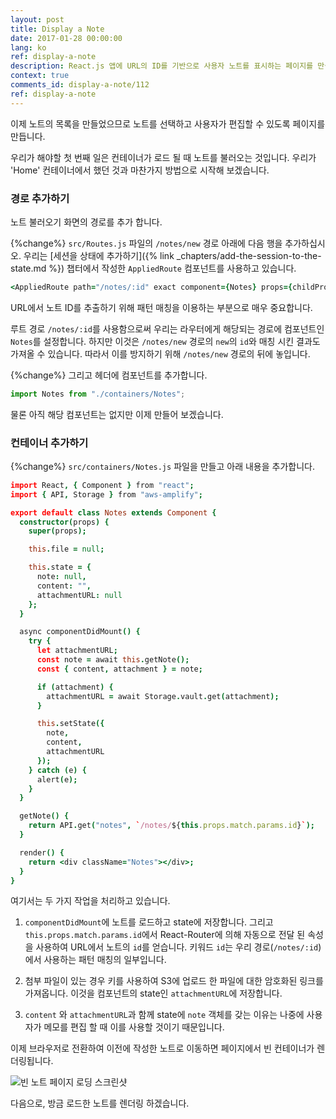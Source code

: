 ```yaml
---
layout: post
title: Display a Note
date: 2017-01-28 00:00:00
lang: ko 
ref: display-a-note
description: React.js 앱에 URL의 ID를 기반으로 사용자 노트를 표시하는 페이지를 만들고 싶습니다. React Router v6 Route 구성 요소의 URL 매개 변수를 사용하여 ID를 가져옵니다. 이 ID를 사용하여 serverless 백엔드 API에서 노트를 요청할 것입니다. AWS Amplify의 Storage.vault.get() 메소드를 사용하여 첨부 파일을 다운로드하는 보안 링크를 얻을 수 있습니다. 
context: true
comments_id: display-a-note/112
ref: display-a-note
---
```


이제 노트의 목록을 만들었으므로 노트를 선택하고 사용자가 편집할 수 있도록 페이지를 만듭니다.

우리가 해야할 첫 번째 일은 컨테이너가 로드 될 때 노트를 불러오는 것입니다. 우리가 'Home' 컨테이너에서 했던 것과 마찬가지 방법으로 시작해 보겠습니다.

### 경로 추가하기

노트 불러오기 화면의 경로를 추가 합니다.

{%change%} `src/Routes.js` 파일의 `/notes/new` 경로 아래에 다음 행을 추가하십시오. 우리는 [세션을 상태에 추가하기]({% link _chapters/add-the-session-to-the-state.md %}) 챕터에서 작성한 `AppliedRoute` 컴포넌트를 사용하고 있습니다.

```coffee
<AppliedRoute path="/notes/:id" exact component={Notes} props={childProps} />
```

URL에서 노트 ID를 추출하기 위해 패턴 매칭을 이용하는 부분으로 매우 중요합니다.

루트 경로 `/notes/:id`를 사용함으로써 우리는 라우터에게 해당되는 경로에 컴포넌트인 `Notes`를 설정합니다. 하지만 이것은 `/notes/new` 경로의 `new`의 `id`와 매칭 시킨 결과도 가져올 수 있습니다. 따라서 이를 방지하기 위해 `/notes/new` 경로의 뒤에 놓입니다.

{%change%} 그리고 헤더에 컴포넌트를 추가합니다.

```js
import Notes from "./containers/Notes";
```

물론 아직 해당 컴포넌트는 없지만 이제 만들어 보겠습니다.

### 컨테이너 추가하기

{%change%} `src/containers/Notes.js` 파일을 만들고 아래 내용을 추가합니다.

```coffee
import React, { Component } from "react";
import { API, Storage } from "aws-amplify";

export default class Notes extends Component {
  constructor(props) {
    super(props);

    this.file = null;

    this.state = {
      note: null,
      content: "",
      attachmentURL: null
    };
  }

  async componentDidMount() {
    try {
      let attachmentURL;
      const note = await this.getNote();
      const { content, attachment } = note;

      if (attachment) {
        attachmentURL = await Storage.vault.get(attachment);
      }

      this.setState({
        note,
        content,
        attachmentURL
      });
    } catch (e) {
      alert(e);
    }
  }

  getNote() {
    return API.get("notes", `/notes/${this.props.match.params.id}`);
  }

  render() {
    return <div className="Notes"></div>;
  }
}
```

여기서는 두 가지 작업을 처리하고 있습니다.

1. `componentDidMount`에 노트를 로드하고 state에 저장합니다. 그리고 `this.props.match.params.id`에서 React-Router에 의해 자동으로 전달 된 속성을 사용하여 URL에서 노트의 `id`를 얻습니다. 키워드 `id`는 우리 경로(`/notes/:id`)에서 사용하는 패턴 매칭의 일부입니다.

2. 첨부 파일이 있는 경우 키를 사용하여 S3에 업로드 한 파일에 대한 암호화된 링크를 가져옵니다. 이것을 컴포넌트의 state인 `attachmentURL`에 저장합니다.

3. `content` 와 `attachmentURL`과 함께 state에 `note` 객체를 갖는 이유는 나중에 사용자가 메모를 편집 할 때 이를 사용할 것이기 때문입니다.

이제 브라우저로 전환하여 이전에 작성한 노트로 이동하면 페이지에서 빈 컨테이너가 렌더링됩니다.

![빈 노트 페이지 로딩 스크린샷](/assets/empty-notes-page-loaded.png)

다음으로, 방금 로드한 노트를 렌더링 하겠습니다.
